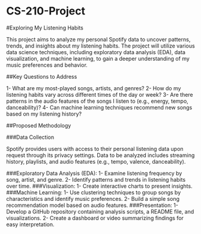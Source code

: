 # CS-210-Project
#Exploring My Listening Habits

This project aims to analyze my personal Spotify data to uncover patterns, trends, and insights about my listening habits. The project will utilize various data science techniques, including exploratory data analysis (EDA), data visualization, and machine learning, to gain a deeper understanding of my music preferences and behavior.

##Key Questions to Address

1- What are my most-played songs, artists, and genres?
2- How do my listening habits vary across different times of the day or week?
3- Are there patterns in the audio features of the songs I listen to (e.g., energy, tempo, danceability)?
4- Can machine learning techniques recommend new songs based on my listening history?

##Proposed Methodology

###Data Collection

Spotify provides users with access to their personal listening data upon request through its privacy settings. Data to be analyzed includes streaming history, playlists, and audio features (e.g., tempo, valence, danceability).

###Exploratory Data Analysis (EDA):
1- Examine listening frequency by song, artist, and genre.
2- Identify patterns and trends in listening habits over time.
###Visualization:
1- Create interactive charts to present insights.
###Machine Learning:
1- Use clustering techniques to group songs by characteristics and identify music preferences.
2- Build a simple song recommendation model based on audio features.
###Presentation:
1- Develop a GitHub repository containing analysis scripts, a README file, and visualizations.
2- Create a dashboard or video summarizing findings for easy interpretation.
